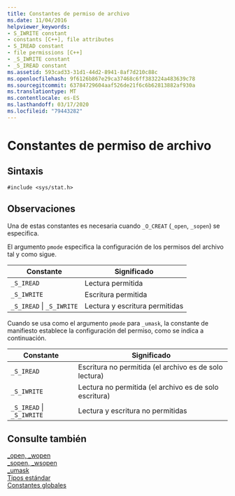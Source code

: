 ```yaml
---
title: Constantes de permiso de archivo
ms.date: 11/04/2016
helpviewer_keywords:
- S_IWRITE constant
- constants [C++], file attributes
- S_IREAD constant
- file permissions [C++]
- _S_IWRITE constant
- _S_IREAD constant
ms.assetid: 593cad33-31d1-44d2-8941-8af7d210c88c
ms.openlocfilehash: 9f6126b867e29ca37468c6ff383224a483639c78
ms.sourcegitcommit: 63784729604aaf526de21f6c6b62813882af930a
ms.translationtype: MT
ms.contentlocale: es-ES
ms.lasthandoff: 03/17/2020
ms.locfileid: "79443282"
---
```

# <a name="file-permission-constants"></a>Constantes de permiso de archivo

## <a name="syntax"></a>Sintaxis

```
#include <sys/stat.h>
```

## <a name="remarks"></a>Observaciones

Una de estas constantes es necesaria cuando `_O_CREAT` (`_open`, `_sopen`) se especifica.

El argumento `pmode` especifica la configuración de los permisos del archivo tal y como sigue.

|Constante|Significado|
|--------------|-------------|
|`_S_IREAD`|Lectura permitida|
|`_S_IWRITE`|Escritura permitida|
|`_S_IREAD` &#124; `_S_IWRITE`|Lectura y escritura permitidas|

Cuando se usa como el argumento `pmode` para `_umask`, la constante de manifiesto establece la configuración del permiso, como se indica a continuación.

|Constante|Significado|
|--------------|-------------|
|`_S_IREAD`|Escritura no permitida (el archivo es de solo lectura)|
|`_S_IWRITE`|Lectura no permitida (el archivo es de solo escritura)|
|`_S_IREAD` &#124; `_S_IWRITE`|Lectura y escritura no permitidas|

## <a name="see-also"></a>Consulte también

[_open, _wopen](../c-runtime-library/reference/open-wopen.md)<br/>
[_sopen, _wsopen](../c-runtime-library/reference/sopen-wsopen.md)<br/>
[_umask](../c-runtime-library/reference/umask.md)<br/>
[Tipos estándar](../c-runtime-library/standard-types.md)<br/>
[Constantes globales](../c-runtime-library/global-constants.md)
